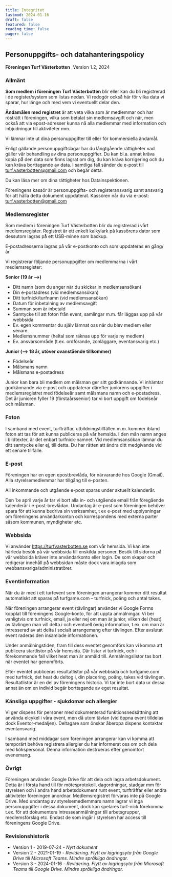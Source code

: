 ```yaml
---
title: Integritet
lastmod: 2024-01-16
draft: false
featured: false
reading_time: false
pager: false
---
```


## Personuppgifts- och datahanteringspolicy

**Föreningen Turf Västerbotten**
_Version 1.2, 2024 

### Allmänt 
**Som medlem i föreningen Turf Västerbotten** blir eller kan du bli registrerad i de register/system som listas nedan. Vi redogör också̊ här för vilka data vi sparar, hur länge och med vem vi eventuellt delar den. 

**Ändamålen med registret** är att veta vilka som är medlemmar och har rösträtt i föreningen, vilka som betalat sin medlemsavgift och när, men också att via epost-adresser kunna nå alla medlemmar med information och inbjudningar till aktiviteter mm.

Vi lämnar inte ut dina personuppgifter till eller för kommersiella ändamål. 

Enligt gällande personuppgiftslagar har du långtgående rättigheter vad gäller vår behandling av dina personuppgifter. Du kan bl.a. annat kräva kopia på̊ den data som finns lagrat om dig, du kan kräva korrigering och du kan kräva borttagande av data. I samtliga fall sänder du e-post till turf.vasterbotten@gmail.com och begär detta. 

Du kan läsa mer om dina rättigheter hos Datainspektionen. 

Föreningens kassör är personuppgifts- och registeransvarig samt ansvarig för att hålla detta dokument uppdaterat. Kassören når du via e-post: turf.vasterbotten@gmail.com 

### Medlemsregister 
Som medlem i föreningen Turf Västerbotten blir du registrerad i vårt medlemsregister. Registret är ett enkelt kalkylark på kassörens dator som dessutom lagras på̊ ett USB-minne som backup.

E-postadresserna lagras på vår e-postkonto och som uppdateras en gång/år.

Vi registrerar följande personuppgifter om medlemmarna i vårt medlemsregister:

**Senior (19 år -->)**
- Ditt namn (som du anger när du skickar in medlemsansökan) 
- Din e-postadress (vid medlemsansökan) 
- Ditt turfnick/turfnamn (vid medlemsansökan) 
- Datum för inbetalning av medlemsavgift
- Summan som är inbetald
- Samtycke till att foton från event, samlingar m.m. får läggas upp på vår webbsida
- Ev. egen kommentar du själv lämnat oss när du blev medlem eller senare. 
- Medlemsnummer (heltal som räknas upp för varje ny medlem)
- Ev. ansvarsområde (t.ex. ordförande, zonläggare, eventansvarig etc.) 

**Junior (--> 18 år, utöver ovanstående tillkommer)**
- Födelseår 
- Målsmans namn
- Målsmans e-postadress   

Junior kan bara bli medlem om målsman ger sitt godkännande. Vi inhämtar godkännande via e-post och uppdaterar därefter juniorens uppgifter i medlemsregistret med födelseår samt målsmans namn och e-postadress. Det år junioren fyller 19 (förstaårssenior) tar vi bort uppgift om födelseår och målsman. 

### Foton 
I samband med event, turfträffar, utbildningstillfällen m.m. kommer ibland foton att tas för att kunna publiceras på vår hemsida. I den mån namn anges i bildtexter, är det enbart turfnick-namnet. Vid medlemsansökan lämnar du ditt samtycke eller ej, till detta. Du har rätten att ändra ditt medgivande vid ett senare tillfälle.

### E-post 
Föreningen har en egen epostbrevlåda, för närvarande hos Google (Gmail). Alla styrelsemedlemmar har tillgång till e-posten.

All inkommande och utgående e-post sparas under aktuellt kalenderår. 

Den 1:e april varje år tar vi bort alla in- och utgående email från föregående kalenderår i e-post-brevlådan. Undantag är e-post som föreningen behöver spara för att kunna bedriva sin verksamhet, t ex e-post med upplysningar om föreningens användarkonton och korrespondens med externa parter såsom kommunen, myndigheter etc. 

### Webbsida 
Vi använder https://turfvasterbotten.se som vår hemsida.
Vi kan inte härleda besök på vår webbsida till enskilda personer. Besök till sidorna på̊ vår webbsida kräver inte användarkonto eller login. De som skapar och redigerar innehåll på̊ webbsidan måste dock vara inlagda som webbansvariga/administratörer. 

### Eventinformation 
När du är med i ett turfevent som föreningen arrangerar kommer ditt resultat automatiskt att sparas på̊ turfgame.com – turfnick, poäng och antal takes.

När föreningen arrangerar event (tävlingar) använder vi Google Forms kopplat till föreningens Google-konto, för att uppta anmälningar. Vi ber vanligtvis om turfnick, email, ja eller nej om man är junior, vilken del (heat) av tävlingen man vill delta i och eventuell övrig information, t.ex. om man är intresserad av att delta i socialt arrangemang efter tävlingen. Efter avslutat event raderas den insamlade informationen.

Under anmälningstiden, fram till dess eventet genomförs kan vi komma att publicera startlistor på̊ vår hemsida. Där listar vi turfnick, och i förekommande fall vilket heat man är anmäld till. Anmälningslistor tas bort när eventet har genomförts. 

Efter eventet publiceras resultatlistor på̊ vår webbsida och turfgame.com med turfnick, det heat du deltog i, din placering, poäng, takes vid tävlingen. Resultatlistor är en del av föreningens historia. Vi tar inte bort data ur dessa annat än om en individ begär borttagande av eget resultat. 

### Känsliga uppgifter - sjukdomar och allergier 
Vi ger dispens för personer med dokumenterad funktionsnedsättning att använda elcykel i våra event, men då utom tävlan (vid öppna event tilldelas dock Eventor-medaljen). Deltagare som önskar åberopa dispens kontaktar eventansvarig.

I samband med middagar som föreningen arrangerar kan vi komma att temporärt behöva registrera allergier du har informerat oss om och dela med kökspersonal. Denna information destrueras efter genomfört evenemang. 

### Övrigt 
Föreningen använder Google Drive för att dela och lagra arbetsdokument. Detta är i första hand till för mötesprotokoll, dagordningar, stadgar mm för styrelsen och i andra hand arbetsdokument runt event, turfträffar eller andra aktiviteter föreningen anordnar. Medlemsregistret förvaras inte på Google Drive. Med undantag av styrelsemedlemmars namn lagrar vi inga personuppgifter i dessa dokument, dock kan spelares turf-nick förekomma t.ex. för att dokumentera intresseanmälningar till arbetsgrupper, medlemsförslag etc. Endast de som ingår i styrelsen har access till föreningens Google Drive. 

### Revisionshistorik
- Version 1 - 2019-07-24 - _Nytt dokument_
- Version 2 - 2021-01-19 - _Revidering. Flytt av lagringsyta från Google Drive till Microsoft Teams. Mindre språkliga ändringar._
- Version 3 - 2024-01-16 - _Revidering. Flytt av lagringsyta från Microsoft Teams till Google Drive. Mindre språkliga ändringar._